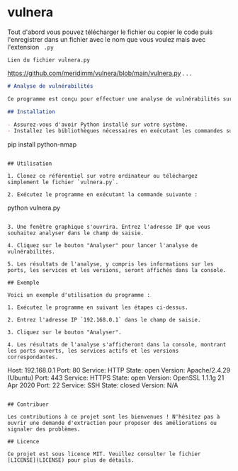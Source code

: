 # vulnera
Tout d'abord vous pouvez télécharger le fichier ou copier le code puis l'enregistrer dans un fichier avec le nom que vous voulez mais avec l'extension ` .py`

`Lien du fichier vulnera.py`

https://github.com/meridimm/vulnera/blob/main/vulnera.py
.
.
.
```markdown
# Analyse de vulnérabilités

Ce programme est conçu pour effectuer une analyse de vulnérabilités sur une adresse IP spécifique en utilisant l'outil Nmap.

## Installation

- Assurez-vous d'avoir Python installé sur votre système.
- Installez les bibliothèques nécessaires en exécutant les commandes suivantes :

  ```
  pip install python-nmap
  ```

## Utilisation

1. Clonez ce référentiel sur votre ordinateur ou téléchargez simplement le fichier `vulnera.py`.

2. Exécutez le programme en exécutant la commande suivante :

   ```
   python vulnera.py
   ```

3. Une fenêtre graphique s'ouvrira. Entrez l'adresse IP que vous souhaitez analyser dans le champ de saisie.

4. Cliquez sur le bouton "Analyser" pour lancer l'analyse de vulnérabilités.

5. Les résultats de l'analyse, y compris les informations sur les ports, les services et les versions, seront affichés dans la console.

## Exemple

Voici un exemple d'utilisation du programme :

1. Exécutez le programme en suivant les étapes ci-dessus.

2. Entrez l'adresse IP `192.168.0.1` dans le champ de saisie.

3. Cliquez sur le bouton "Analyser".

4. Les résultats de l'analyse s'afficheront dans la console, montrant les ports ouverts, les services actifs et les versions correspondantes.

   ```
   Host: 192.168.0.1
   Port: 80     Service: HTTP      State: open      Version: Apache/2.4.29 (Ubuntu)
   Port: 443    Service: HTTPS     State: open      Version: OpenSSL 1.1.1g  21 Apr 2020
   Port: 22     Service: SSH       State: closed    Version: N/A
   ```

## Contribuer

Les contributions à ce projet sont les bienvenues ! N'hésitez pas à ouvrir une demande d'extraction pour proposer des améliorations ou signaler des problèmes.

## Licence

Ce projet est sous licence MIT. Veuillez consulter le fichier [LICENSE](LICENSE) pour plus de détails.

```
